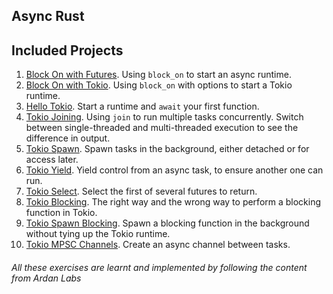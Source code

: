 ## Async Rust

## Included Projects

1. [Block On with Futures](./futures_block_on/). Using `block_on` to start an async runtime.
2. [Block On with Tokio](./tokio_block_on/). Using `block_on` with options to start a Tokio runtime.
3. [Hello Tokio](./hello_tokio/). Start a runtime and `await` your first function.
4. [Tokio Joining](./tokio_join/). Using `join` to run multiple tasks concurrently. Switch between single-threaded and multi-threaded execution to see the difference in output.
5. [Tokio Spawn](./tokio_spawn/). Spawn tasks in the background, either detached or for access later.
6. [Tokio Yield](./tokio_yield/). Yield control from an async task, to ensure another one can run.
7. [Tokio Select](./tokio_select/). Select the first of several futures to return.
8. [Tokio Blocking](./tokio_blocking/). The right way and the wrong way to perform a blocking function in Tokio.
9. [Tokio Spawn Blocking](./tokio_spawn_blocking/). Spawn a blocking function in the background without tying up the Tokio runtime.
10. [Tokio MPSC Channels](./tokio_channels/). Create an async channel between tasks.

###### All these exercises are learnt and implemented by following the content from Ardan Labs